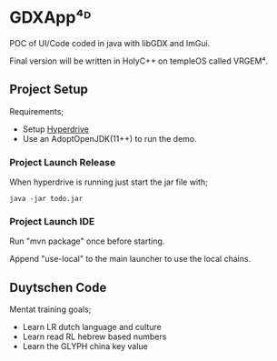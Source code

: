 # GDXApp⁴ᴰ

POC of UI/Code coded in java with libGDX and ImGui.

Final version will be written in HolyC++ on templeOS called VRGEM⁴.

## Project Setup

Requirements;

* Setup [Hyperdrive](https://github.com/hyperspace-org/hyperdrive-service)
* Use an AdoptOpenJDK(11++) to run the demo.

### Project Launch Release

When hyperdrive is running just start the jar file with;

	java -jar todo.jar

### Project Launch IDE

Run "mvn package" once before starting.

Append "use-local" to the main launcher to use the local chains.

## Duytschen Code

Mentat training goals;
* Learn LR dutch language and culture
* Learn read RL hebrew based numbers
* Learn the GLYPH china key value
